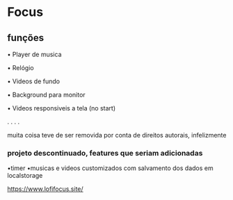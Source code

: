 # Focus


## funções 
 • Player de musica

 • Relógio
 
 • Videos de fundo
 
 • Background para monitor 
 
 • Videos responsiveis a tela (no start)
 
.
.
.
.

muita coisa teve de ser removida por conta de direitos autorais, infelizmente

### projeto descontinuado, features que seriam adicionadas 
 •timer
 •musicas e videos customizados com salvamento dos dados em localstorage

  
https://www.lofifocus.site/
